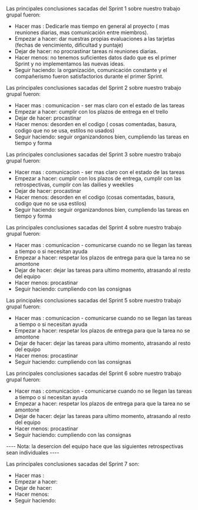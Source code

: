 Las principales conclusiones sacadas del Sprint 1 sobre nuestro trabajo grupal fueron:
-   Hacer mas : Dedicarle mas tiempo en general al proyecto ( mas reuniones diarias, mas comunicación entre miembros).
-   Empezar a hacer: dar nuestras propias evaluaciones a las tarjetas (fechas de vencimiento, dificultad y puntaje)
-   Dejar de hacer: no procrastinar tareas ni reuniones diarias.
-   Hacer menos: no tenemos suficientes datos dado que es el primer Sprint y no implementamos las nuevas ideas.
-   Seguir haciendo: la organización, comunicación constante y el compañerismo fueron satisfactorios durante el primer Sprint.

Las principales conclusiones sacadas del Sprint 2 sobre nuestro trabajo grupal fueron:
-   Hacer mas : comunicacion - ser mas claro con el estado de las tareas
-   Empezar a hacer: cumplir con los plazos de entrega en el trello
-   Dejar de hacer: procastinar
-   Hacer menos: desorden en el codigo ( cosas comentadas, basura, codigo que no se usa, estilos no usados)
-   Seguir haciendo: seguir organizandonos bien, cumpliendo las tareas en tiempo y forma

Las principales conclusiones sacadas del Sprint 3 sobre nuestro trabajo grupal fueron:
-   Hacer mas : comunicacion - ser mas claro con el estado de las tareas
-   Empezar a hacer: cumplir con los plazos de entrega, cumplir con las retrospectivas, cumplir con las dailies y weeklies
-   Dejar de hacer: procastinar
-   Hacer menos: desorden en el codigo (cosas comentadas, basura, codigo que no se usa estilos)
-   Seguir haciendo: seguir organizandonos bien, cumpliendo las tareas en tiempo y forma

Las principales conclusiones sacadas del Sprint 4 sobre nuestro trabajo grupal fueron:
-   Hacer mas : comunicacion - comunicarse cuando no se llegan las tareas a tiempo o si necesitan ayuda
-   Empezar a hacer: respetar los plazos de entrega para que la tarea no se amontone
-   Dejar de hacer: dejar las tareas para ultimo momento, atrasando al resto del equipo
-   Hacer menos: procastinar
-   Seguir haciendo: cumpliendo con las consignas

Las principales conclusiones sacadas del Sprint 5 sobre nuestro trabajo grupal fueron:
-   Hacer mas : comunicacion - comunicarse cuando no se llegan las tareas a tiempo o si necesitan ayuda
-   Empezar a hacer: respetar los plazos de entrega para que la tarea no se amontone
-   Dejar de hacer: dejar las tareas para ultimo momento, atrasando al resto del equipo
-   Hacer menos: procastinar
-   Seguir haciendo: cumpliendo con las consignas

Las principales conclusiones sacadas del Sprint 6 sobre nuestro trabajo grupal fueron:
-   Hacer mas : comunicacion - comunicarse cuando no se llegan las tareas a tiempo o si necesitan ayuda
-   Empezar a hacer: respetar los plazos de entrega para que la tarea no se amontone
-   Dejar de hacer: dejar las tareas para ultimo momento, atrasando al resto del equipo
-   Hacer menos: procastinar
-   Seguir haciendo: cumpliendo con las consignas

---- Nota: la desercion del equipo hace que las siguientes retrospectivas sean individuales ----

Las principales conclusiones sacadas del Sprint 7 son:
-   Hacer mas : 
-   Empezar a hacer: 
-   Dejar de hacer: 
-   Hacer menos: 
-   Seguir haciendo: